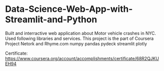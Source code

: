 # Data-Science-Web-App-with-Streamlit-and-Python

Built and interractive web application about Motor vehicle crashes in NYC. Used following libraries and services. This project is the part of Coursera Project Netork and Rhyme.com
numpy
pandas
pydeck
streamlit
plotly

Certificate: https://www.coursera.org/account/accomplishments/certificate/68R2QJKUEH94

